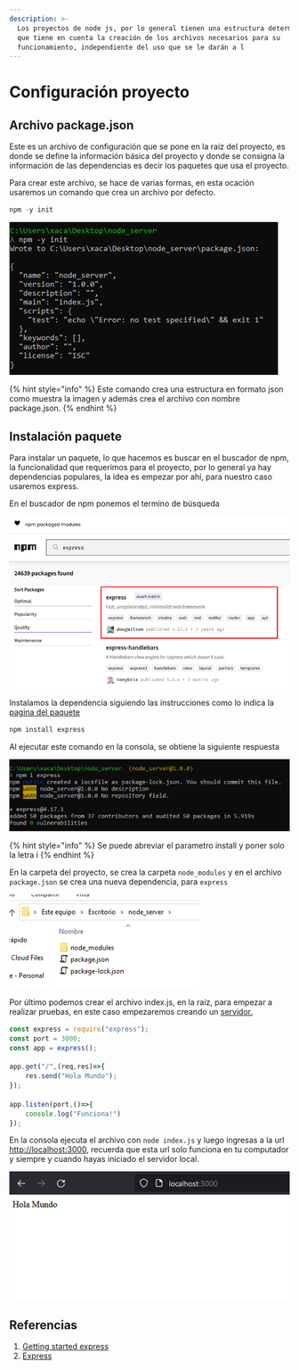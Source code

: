 ```yaml
---
description: >-
  Los proyectos de node js, por lo general tienen una estructura determinada,
  que tiene en cuenta la creación de los archivos necesarios para su
  funcionamiento, independiente del uso que se le darán a l
---
```


# Configuración proyecto

## Archivo package.json

Este es un archivo de configuración que se pone en la raíz del proyecto, es donde se define la información básica del proyecto y donde se consigna la información de las dependencias es decir los paquetes que usa el proyecto.

Para crear este archivo, se hace de varias formas, en esta ocación usaremos un comando que crea un archivo por defecto.

```javascript
npm -y init
```

![Salida del comando en consola](<../.gitbook/assets/imagen (48).png>)

{% hint style="info" %}
Este comando crea una estructura en formato json como muestra la imagen y además crea el archivo con nombre package.json.
{% endhint %}

## Instalación paquete

Para instalar un paquete, lo que hacemos es buscar en el buscador de npm, la funcionalidad que requerimos para el proyecto, por lo general ya hay dependencias populares, la idea es empezar por ahí, para nuestro caso usaremos express.

En el buscador de npm ponemos el termino de búsqueda

![Búsqueda del paquete express](<../.gitbook/assets/imagen (46).png>)

Instalamos la dependencia siguiendo las instrucciones como lo indica la [pagina del paquete](https://www.npmjs.com/package/express)

```bash
npm install express
```

Al ejecutar este comando en la consola, se obtiene la siguiente respuesta

![Respuesta del comando de instalación del paquete](<../.gitbook/assets/imagen (43).png>)

{% hint style="info" %}
Se puede abreviar el parametro install y poner solo la letra i
{% endhint %}

En la carpeta del proyecto, se crea la carpeta `node_modules` y en el archivo `package.json` se crea una nueva dependencia, para `express`

![Resultado del proyecto luego de ejecutar los comandos](<../.gitbook/assets/imagen (45).png>)

Por último podemos crear el archivo index.js, en la raíz, para empezar a realizar pruebas, en este caso empezaremos creando un [servidor.](servidor.md)

```javascript
const express = require("express");
const port = 3000;
const app = express();

app.get("/",(req,res)=>{
	res.send("Hola Mundo");
});

app.listen(port,()=>{
	console.log("Funciona!")
});
```

En la consola ejecuta el archivo con `node index.js` y luego ingresas a la url [http://localhost:3000](http://localhost:3000), recuerda que esta url solo funciona en tu computador y siempre y cuando hayas iniciado el servidor local.

![Resultado final de la prueba del proyecto](<../.gitbook/assets/imagen (44).png>)

## Referencias

1. [Getting started express](http://expressjs.com/en/starter/installing.html)
2. [Express](https://www.npmjs.com/package/express)
